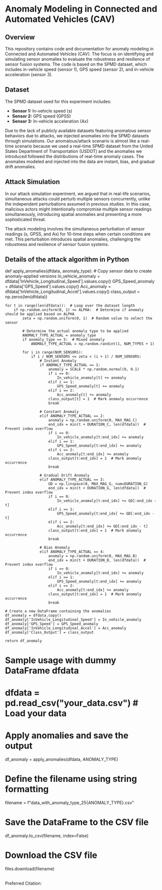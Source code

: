 
# Anomaly Modeling in Connected and Automated Vehicles (CAV)

## Overview

This repository contains code and documentation for anomaly modeling in Connected and Automated Vehicles (CAV). The focus is on identifying and simulating sensor anomalies to evaluate the robustness and resilience of sensor fusion systems. The code is based on the SPMD dataset, which includes in-vehicle speed (sensor 1), GPS speed (sensor 2), and in-vehicle acceleration (sensor 3).

## Dataset

The SPMD dataset used for this experiment includes:
- **Sensor 1:** In-vehicle speed (s)
- **Sensor 2:** GPS speed (GPSS)
- **Sensor 3:** In-vehicle acceleration (Ax)

Due to the lack of publicly available datasets featuring anomalous sensor behaviors due to attacks, we injected anomalies into the SPMD datasets through simulations. Our anomalous/attack scenario is almost like a real-time scenario because we used a real-time SPMD dataset from the United States Department of Transportation (USDOT) and the anomalies we introduced followed the distributions of real-time anomaly cases. The anomalies modeled and injected into the data are instant, bias, and gradual drift anomalies.

## Attack Simulation

In our attack simulation experiment, we argued that in real-life scenarios, simultaneous attacks could perturb multiple sensors concurrently, unlike the independent perturbations assumed in previous studies. In this case, malicious actors might intentionally compromise multiple sensor readings simultaneously, introducing spatial anomalies and presenting a more sophisticated threat.

The attack modeling involves the simultaneous perturbation of sensor readings (s, GPSS, and Ax) for 10-time steps when certain conditions are met. This perturbation introduces spatial anomalies, challenging the robustness and resilience of sensor fusion systems.

## Details of the attack algorithm in Python 
def apply_anomalies(dfdata, anomaly_type):
    # Copy sensor data to create anomaly-applied versions
    In_vehicle_anomaly = dfdata['InVehicle_Longitudinal_Speed'].values.copy()
    GPS_Speed_anomaly = dfdata['GPS_Speed'].values.copy()
    Acc_anomaly = dfdata['InVehicle_Longitudinal_Accel'].values.copy()
    class_output = np.zeros(len(dfdata))

    for t in range(len(dfdata)):  # Loop over the dataset length
        if np.random.uniform(0, 1) <= ALPHA:  # Determine if anomaly should be applied based on ALPHA
            zeta = np.random.uniform(0, 1)  # Random value to select the sensor

            # Determine the actual anomaly type to be applied
            ANOMALY_TYPE_ACTUAL = anomaly_type
            if anomaly_type == 5:  # Mixed anomaly
                ANOMALY_TYPE_ACTUAL = np.random.randint(1, NUM_TYPES + 1)

            for i in range(NUM_SENSORS):
                if i / NUM_SENSORS <= zeta < (i + 1) / NUM_SENSORS:
                    # Instant Anomaly
                    if ANOMALY_TYPE_ACTUAL == 1:
                        anomaly = SCALE * np.random.normal(0, 0.1)
                        if i == 0:
                            In_vehicle_anomaly[t] += anomaly
                        elif i == 1:
                            GPS_Speed_anomaly[t] += anomaly
                        elif i == 2:
                            Acc_anomaly[t] += anomaly
                        class_output[t] = 1  # Mark anomaly occurrence
                        break

                    # Constant Anomaly
                    elif ANOMALY_TYPE_ACTUAL == 2:
                        anomaly = np.random.uniform(0, MAX_MAG_C)
                        end_idx = min(t + DURATION_C, len(dfdata))  # Prevent index overflow
                        if i == 0:
                            In_vehicle_anomaly[t:end_idx] += anomaly
                        elif i == 1:
                            GPS_Speed_anomaly[t:end_idx] += anomaly
                        elif i == 2:
                            Acc_anomaly[t:end_idx] += anomaly
                        class_output[t:end_idx] = 1  # Mark anomaly occurrence
                        break

                    # Gradual Drift Anomaly
                    elif ANOMALY_TYPE_ACTUAL == 3:
                        GD = np.linspace(0, MAX_MAG_G, num=DURATION_G)
                        end_idx = min(t + DURATION_G, len(dfdata))  # Prevent index overflow
                        if i == 0:
                            In_vehicle_anomaly[t:end_idx] += GD[:end_idx - t]
                        elif i == 1:
                            GPS_Speed_anomaly[t:end_idx] += GD[:end_idx - t]
                        elif i == 2:
                            Acc_anomaly[t:end_idx] += GD[:end_idx - t]
                        class_output[t:end_idx] = 1  # Mark anomaly occurrence
                        break

                    # Bias Anomaly
                    elif ANOMALY_TYPE_ACTUAL == 4:
                        anomaly = np.random.uniform(0, MAX_MAG_B)
                        end_idx = min(t + DURATION_B, len(dfdata))  # Prevent index overflow
                        if i == 0:
                            In_vehicle_anomaly[t:end_idx] += anomaly
                        elif i == 1:
                            GPS_Speed_anomaly[t:end_idx] += anomaly
                        elif i == 2:
                            Acc_anomaly[t:end_idx] += anomaly
                        class_output[t:end_idx] = 1  # Mark anomaly occurrence
                        break

    # Create a new DataFrame containing the anomalies
    df_anomaly = dfdata.copy()
    df_anomaly['InVehicle_Longitudinal_Speed'] = In_vehicle_anomaly
    df_anomaly['GPS_Speed'] = GPS_Speed_anomaly
    df_anomaly['InVehicle_Longitudinal_Accel'] = Acc_anomaly
    df_anomaly['Class_Output'] = class_output

    return df_anomaly


# Sample usage with dummy DataFrame dfdata
# dfdata = pd.read_csv("your_data.csv")  # Load your data

# Apply anomalies and save the output
df_anomaly = apply_anomalies(dfdata, ANOMALY_TYPE)

# Define the filename using string formatting
filename = f"data_with_anomaly_type_25{ANOMALY_TYPE}.csv"

# Save the DataFrame to the CSV file
df_anomaly.to_csv(filename, index=False)

# Download the CSV file
files.download(filename)


<br>Preferred Citation:


